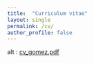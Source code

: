 ```yaml
---
title:  "Curriculum vitae"
layout: single
permalink: /cv/
author_profile: false
---
```


<!--Find below mi updated academic [CV](/assets/cv/cv_gomez.pdf). -->

<main class="Main Main--page" >
<div class="sqs-layout sqs-grid-12 columns-12" data-type="page"><div class="row sqs-row"><div class="col sqs-col-12 span-12"><div class="sqs-block code-block sqs-block-code" data-block-type="23"><div class="sqs-block-content"> <object data="/assets/cv/cv_gomez.pdf" type="application/pdf" width="1200" height="1200">
alt : <a href="/assets/cv/cv_gomez.pdf">cv_gomez.pdf</a>
</object></div></div></div></div></div>
</main>


